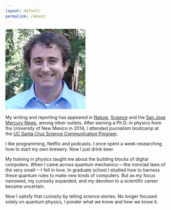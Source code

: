 ```yaml
---
layout: default
permalink: /about/
---
```

<img class="about-pic" src="/images/bio-cesare.jpg" />

My writing and reporting has appeared in [Nature](https://www.nature.com/news), [Science](https://www.sciencemag.org/news) and the [San Jose Mercury News](https://www.mercurynews.com/), among other outlets. After earning a Ph.D. in physics from the University of New Mexico in 2014, I attended journalism bootcamp at the [UC Santa Cruz Science Communication Program](https://scicom.ucsc.edu).

I like programming, Netflix and podcasts. I once spent a week researching how to start my own brewery. Now I just drink beer.

My training in physics taught me about the building blocks of digital computers. When I came across quantum mechanics---the ironclad laws of the very small---I fell in love. In graduate school I studied how to harness these quantum rules to make new kinds of computers. But as my focus narrowed, my curiosity expanded, and my devotion to a scientific career became uncertain.

Now I satisfy that curiosity by telling science stories. No longer focused solely on quantum physics, I ponder what we know and how we know it.

